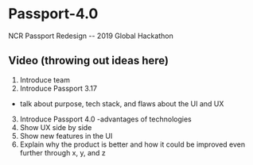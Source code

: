 # Passport-4.0
NCR Passport Redesign -- 2019 Global Hackathon

## Video (throwing out ideas here)
1. Introduce team
2. Introduce Passport 3.17
  - talk about purpose, tech stack, and flaws about the UI and UX
3. Introduce Passport 4.0
  -advantages of technologies
4. Show UX side by side
5. Show new features in the UI
6. Explain why the product is better and how it could be improved even further through x, y, and z

